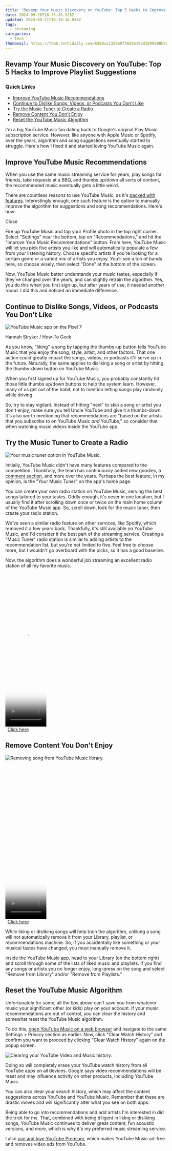 ```yaml
---
title: "Revamp Your Music Discovery on YouTube: Top 5 Hacks to Improve Playlist Suggestions"
date: 2024-09-20T16:35:33.525Z
updated: 2024-09-21T16:19:16.934Z
tags:
  - streaming
categories:
  - tech
thumbnail: https://thmb.techidaily.com/6308ca1326b9f5602e19bd1098908b4cdc545e2ea53a869dc57cfed236317a58.png
---
```


## Revamp Your Music Discovery on YouTube: Top 5 Hacks to Improve Playlist Suggestions

### Quick Links

* [Improve YouTube Music Recommendations](https://some-skills.techidaily.com/in-2024-strategies-for-discerning-professional-film-making-talents/)
* [Continue to Dislike Songs, Videos, or Podcasts You Don't Like](https://tiktok-clips.techidaily.com/updated-2024-approved-navigate-to-connect-with-a-tiktok-life-stream/)
* [Try the Music Tuner to Create a Radio](https://android-location-track.techidaily.com/in-2024-5-ways-to-track-itel-a60s-without-app-drfone-by-drfone-virtual-android/)
* [Remove Content You Don't Enjoy](https://fox-direct.techidaily.com/mastering-photomontages-a-comprehensive-guide-for-2024/)
* [Reset the YouTube Music Algorithm](https://bypass-frp.techidaily.com/hassle-free-ways-to-remove-frp-lock-on-xiaomi-redmi-12-phones-withwithout-a-pc-by-drfone-android/)

 I'm a big YouTube Music fan dating back to Google's original Play Music subscription service. However, like anyone with Apple Music or Spotify, over the years, algorithm and song suggestions eventually started to struggle. Here's how I fixed it and started loving YouTube Music again.

##  Improve YouTube Music Recommendations

 When you use the same music streaming service for years, play songs for friends, take requests at a BBQ, and thumbs up/down all sorts of content, the recommended music eventually gets a little weird.

 There are countless reasons to use YouTube Music, as it's [packed with features](https://fox-cloud.techidaily.com/updated-mastering-overloaded-tiktok-saves-a-guide-to-editing-and-streamlining/). Interestingly enough, one such feature is the option to manually improve the algorithm for suggestions and song recommendations. Here's how:

Close 

 Fire up YouTube Music and tap your Profile photo in the top right corner. Select "Settings" near the bottom, tap on "Recommendations," and hit the "Improve Your Music Recommendations" button. From here, YouTube Music will let you pick five artists you like and will automatically populate a few from your listening history. Choose specific artists if you're looking for a certain genre or a varied mix of artists you enjoy. You'll see a ton of bands here, so choose wisely, then select "Done" at the bottom of the screen.

 Now, YouTube Music better understands your music tastes, especially if they've changed over the years, and can slightly retrain the algorithm. Yes, you do this when you first sign up, but after years of use, it needed another round. I did this and noticed an immediate difference.

##  Continue to Dislike Songs, Videos, or Podcasts You Don't Like

![YouTube Music app on the Pixel 7](https://static1.howtogeekimages.com/wordpress/wp-content/uploads/2023/07/6b0ab20a.jpg) 

Hannah Stryker / How-To Geek

 As you know, "liking" a song by tapping the thumbs-up button tells YouTube Music that you enjoy the song, style, artist, and other factors. That one action could greatly impact the songs, videos, or podcasts it'll serve up in the future. Naturally, the same applies to disliking a song or artist by hitting the thumbs-down button on YouTube Music.

 When you first signed up for YouTube Music, you probably constantly hit those little thumbs up/down buttons to help the system learn. However, many of us get out of the habit, not to mention letting songs play randomly while driving.

 So, try to stay vigilant. Instead of hitting "next" to skip a song or artist you don't enjoy, make sure you tell Uncle YouTube and give it a thumbs-down. It's also worth mentioning that recommendations are "based on the artists that you subscribe to on YouTube Music _and_ YouTube," so consider that when watching music videos inside the YouTube app.

##  Try the Music Tuner to Create a Radio

![Your music tuner option in YouTube Music.](https://static1.howtogeekimages.com/wordpress/wp-content/uploads/2024/06/your-music-tuner-option-in-youtube-music.jpg) 

 Initially, YouTube Music didn't have many features compared to the competition. Thankfully, the team has continuously added new goodies, a [comment section](https://win-solutions.techidaily.com/msi-afterburner-doesnt-see-your-gpu-in-windows-n-solutions-unveiled/), and more over the years. Perhaps the best feature, in my opinion, is the "Your Music Tuner" on the app's home page.

 You can create your own radio station on YouTube Music, serving the best songs tailored to your tastes. Oddly enough, it's never in one location, but I usually find it after scrolling down once or twice on the main home column of the YouTube Music app. So, scroll down, look for the music tuner, then create your radio station.

 We've seen a similar radio feature on other services, like Spotify, which removed it a few years back. Thankfully, it's still available on YouTube Music, and I'd consider it the best part of the streaming service. Creating a "Music Tuner" radio station is similar to adding artists to the recommendation list, but you're not limited to five. Feel free to choose more, but I wouldn't go overboard with the picks, so it has a good baseline.

 Now, the algorithm does a wonderful job streaming an excellent radio station of all my favorite music.

<!-- affiliate ads begin -->
<span id="1977028">
					<video width="128" height="480" style="cursor:pointer"
           poster="//a.impactradius-go.com/display-clicktoplayimage/1977028.png"
           onclick="if(!this.playClicked){this.play();this.setAttribute('controls',true);this.playClicked=true;}">
	   <source src="//a.impactradius-go.com/display-ad/22993-1977028">
	   <img src="//a.impactradius-go.com/display-clicktoplayimage/1977028.png" style="border: none; height: 100%; width: 100%; object-fit: contain">
	</video>
	<div style="width:80px;text-align:center"><a href="javascript:window.open(decodeURIComponent('https%3A%2F%2Fhomestyler.sjv.io%2Fc%2F5597632%2F1977028%2F22993'), '_blank');void(0);">Click here</a></div>
</span>
<img height="0" width="0" src="https://imp.pxf.io/i/5597632/1977028/22993" style="position:absolute;visibility:hidden;" border="0" />
<!-- affiliate ads end -->

##  Remove Content You Don't Enjoy

![Removing song from YouTube Music library.](https://static1.howtogeekimages.com/wordpress/wp-content/uploads/2024/06/youtube-music-remove.jpg) 

<!-- affiliate ads begin -->
<span id="1993651">
					<video width="128" height="480" style="cursor:pointer"
           poster="//a.impactradius-go.com/display-clicktoplayimage/1993651.png"
           onclick="if(!this.playClicked){this.play();this.setAttribute('controls',true);this.playClicked=true;}">
	   <source src="//a.impactradius-go.com/display-ad/22993-1993651">
	   <img src="//a.impactradius-go.com/display-clicktoplayimage/1993651.png" style="border: none; height: 100%; width: 100%; object-fit: contain">
	</video>
	<div style="width:80px;text-align:center"><a href="javascript:window.open(decodeURIComponent('https%3A%2F%2Fhomestyler.sjv.io%2Fc%2F5597632%2F1993651%2F22993'), '_blank');void(0);">Click here</a></div>
</span>
<img height="0" width="0" src="https://imp.pxf.io/i/5597632/1993651/22993" style="position:absolute;visibility:hidden;" border="0" />
<!-- affiliate ads end -->

 While liking or disliking songs will help train the algorithm, unliking a song will not automatically remove it from your Library, playlist, or recommendations machine. So, if you accidentally like something or your musical tastes have changed, you must manually remove it.

 Inside the YouTube Music app, head to your Library (on the bottom right) and scroll through some of the lists of liked music and playlists. If you find any songs or artists you no longer enjoy, long-press on the song and select "Remove from Library" and/or "Remove from Playlists."

##  Reset the YouTube Music Algorithm

 Unfortunately for some, all the tips above can't save you from whatever music your significant other (or kids) play on your account. If your music recommendations are out of control, you can clear the history and somewhat reset the YouTube Music algorithm.

 To do this, [open YouTube Music on a web browser](https://music.youtube.com/) and navigate to the same Settings > Privacy section as earlier. Now, click "Clear Watch History" and confirm you want to proceed by clicking "Clear Watch History" again on the popup screen.

![Clearing your YouTube Video and Music history.](https://static1.howtogeekimages.com/wordpress/wp-content/uploads/2024/06/youtube-music-video-history.jpg) 

 Doing so will completely erase your YouTube watch history from all YouTube apps on all devices. Google says video recommendations will be reset and may influence activity on other products, including YouTube Music.

 You can also clear your search history, which may affect the content suggestions across YouTube and YouTube Music. Remember that these are drastic moves and will significantly alter what you see on both apps.

 Being able to go into recommendations and add artists I'm interested in did the trick for me. That, combined with being diligent in liking or disliking songs, YouTube Music continues to deliver great content, fun acoustic versions, and more, which is why it's my preferred music streaming service.

 I also [use and love YouTube Premium](https://hardware-help.techidaily.com/enhance-performance-with-a-hid-compliant-mouse-driver-update/), which makes YouTube Music ad-free and removes video ads from YouTube.

<ins class="adsbygoogle"
     style="display:block"
     data-ad-format="autorelaxed"
     data-ad-client="ca-pub-7571918770474297"
     data-ad-slot="1223367746"></ins>

<ins class="adsbygoogle"
     style="display:block"
     data-ad-client="ca-pub-7571918770474297"
     data-ad-slot="8358498916"
     data-ad-format="auto"
     data-full-width-responsive="true"></ins>



